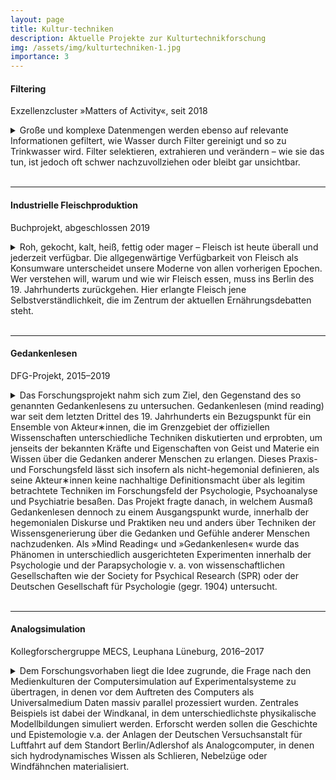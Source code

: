 ```yaml
---
layout: page
title: Kultur-techniken
description: Aktuelle Projekte zur Kulturtechnikforschung
img: /assets/img/kulturtechniken-1.jpg
importance: 3
---
```

#### Filtering

Exzellenzcluster »Matters of Activity«, seit 2018

<details>

<summary>Große und komplexe Datenmengen werden ebenso auf relevante
Informationen gefiltert, wie Wasser durch Filter gereinigt und so zu
Trinkwasser wird. Filter selektieren, extrahieren und verändern &ndash; wie sie
das tun, ist jedoch oft schwer nachzuvollziehen oder bleibt gar unsichtbar.<br
/>&nbsp;<br /></summary>

Das Projekt »Filtering« untersucht Filter mit historischen, experimentellen und
rechnerischen Ansätzen. Welche Informationen können zum Beispiel durch neue
Filtertechniken verstärkt werden? Wie können Prozesse wie die Speicherung,
Kommunikation und Verarbeitung von Daten und Bildern oder auch analogen Räume
und Materialien durch Filterung verändert werden? Entstehen dabei gar Muster?
Die Wissenschaftler&lowast;innen fokussieren sich in ihren Untersuchungen auf
essentielle physikalische Mechanismen bis hin zu makroskopischen
Untersuchungen. In Zeiten digitaler Kultur will das Projekt analoge Filter neu
erforschen und somit das Analoge im digitalen Zeitalter neu etablieren.<br
/>&nbsp;<br />

<a href="https://www.matters-of-activity.de/de/research/projects/121/filtering"
target="_blank">https://www.matters-of-activity.de</a>

</details>

***

#### Industrielle Fleischproduktion

Buchprojekt, abgeschlossen 2019

<details>
<summary>Roh, gekocht, kalt, heiß, fettig oder mager &ndash; Fleisch ist heute
überall und jederzeit verfügbar. Die allgegenwärtige Verfügbarkeit von Fleisch
als Konsumware unterscheidet unsere Moderne von allen vorherigen Epochen. Wer
verstehen will, warum und wie wir Fleisch essen, muss ins Berlin des 19.
Jahrhunderts zurückgehen. Hier erlangte Fleisch jene Selbstverständlichkeit,
die im Zentrum der aktuellen Ernährungsdebatten steht.<br />&nbsp;<br
/></summary>

Das Buch beschreibt die Kulturtechniken der industriellen
Schweinefleischproduktion von der Zucht, der Haltung, der Schlachtung bis hin
zur Distribution und Zubereitung. Er schildert, wie erst durch die
Verschränkung einer Vielzahl industrieller Prozesse und Technologien die
energiereiche Ernährung der arbeitenden Bevölkerung sichergestellt werden
konnte. Der Fleischkonsum wurde damit im großstädtischen Alltag so stark
wirksam, dass unser kulinarisches System dadurch bis heute geprägt ist. All
dies fügt sich zu einer Geschichte des Überflusses zusammen &ndash; und regt
zum Nachdenken über die historischen Bedingungen unserer eigenen
Ernährungskultur an.<br />&nbsp;<br />

<a href="https://www.schoeningh.de/view/title/56249" target="_blank">https://www.schoeningh.de</a>

<div class="publications">
  <h5>Publikationen</h5>
  {% bibliography -f papers -q !@misc[title ^= *Fleisch* || title ^= *Laderampe*] %}
</div>

</details>

***

#### Gedankenlesen

DFG-Projekt, 2015&ndash;2019

<details>
<summary>Das Forschungsprojekt nahm sich zum Ziel, den Gegenstand des so
genannten Gedankenlesens zu untersuchen. Gedankenlesen (mind reading) war seit
dem letzten Drittel des 19. Jahrhunderts ein  Bezugspunkt für ein Ensemble von
Akteur&lowast;innen, die im Grenzgebiet der offiziellen Wissenschaften
unterschiedliche Techniken diskutierten und erprobten, um jenseits der
bekannten Kräfte und Eigenschaften von Geist und Materie ein Wissen über die
Gedanken anderer Menschen zu erlangen. Dieses Praxis- und Forschungsfeld lässt
sich insofern als nicht-hegemonial definieren, als seine Akteur&lowast;innen
keine nachhaltige Definitionsmacht über als legitim betrachtete Techniken im
Forschungsfeld der Psychologie, Psychoanalyse und Psychiatrie besaßen. Das
Projekt fragte danach, in welchem Ausmaß Gedankenlesen dennoch zu einem
Ausgangspunkt wurde, innerhalb der hegemonialen Diskurse und Praktiken neu und
anders über Techniken der Wissensgenerierung über die Gedanken und Gefühle
anderer Menschen nachzudenken. Als »Mind Reading« und »Gedankenlesen« wurde das
Phänomen in unterschiedlich ausgerichteten Experimenten innerhalb der
Psychologie und der Parapsychologie v. a. von wissenschaftlichen Gesellschaften
wie der Society for Psychical Research (SPR) oder der Deutschen Gesellschaft
für Psychologie (gegr. 1904) untersucht.<br />&nbsp;<br /></summary>


Das Projektziel bestand also darin zu untersuchen, in welcher Weise Reflexionen
über Gedankenlesen vor dem Hintergrund der Rezeption okkultistischen und
parapsychologischen Wissens die Entwicklung neuer Technologien bis in die
1950er und 1960er Jahre inspiriert hat. Insbesondere galt es herauszufinden,
inwiefern nicht-hegemoniale Wissenstechniken Auswirkungen auf die Entwicklung
von Technologien gehabt haben, die sich zu ihrer Zeit oder später als
hegemonial erwiesen haben.<br />&nbsp;<br />

Technologien des Gedankenlesens sollten im Rahmen des Projekts mit
Vorstellungen des 19. Jahrhunderts aus dem Bereich des Okkultismus in Beziehung
gesetzt werden. Genauer sollte untersucht werden, auf welche Weise die
Entwicklung digitaler Technologien vor dem Hintergrund der Diskussionen über
Gedankenlesen innerhalb des Okkultismus und der Parapsychologie neu verstanden
werden müsse.

<div class="publications">
  <h5>Publikationen</h5>
  {% bibliography -f papers -q !@misc[title ^= *mind*] %}
</div>

</details>

***

#### Analogsimulation 

Kollegforschergruppe MECS, Leuphana Lüneburg, 2016&ndash;2017

<details>
<summary>Dem Forschungsvorhaben liegt die Idee zugrunde, die Frage nach den
Medienkulturen der Computersimulation auf Experimentalsysteme zu übertragen, in
denen vor dem Auftreten des Computers als Universalmedium Daten massiv parallel
prozessiert wurden. Zentrales Beispiels ist dabei der Windkanal, in dem
unterschiedlichste physikalische Modellbildungen simuliert werden. Erforscht
werden sollen die Geschichte und Epistemologie v.a. der Anlagen der Deutschen
Versuchsanstalt für Luftfahrt auf dem Standort Berlin/Adlershof als
Analogcomputer, in denen sich hydrodynamisches Wissen als Schlieren, Nebelzüge
oder Windfähnchen materialisiert.<br />&nbsp;<br /></summary>
 
Die historischen Vorläufer dieser analogen Simulationsmedien im Sinne einer
Empirisierung und Formalisierung des technischen Wissens reichen bis ins 17.
Jahrhundert zurück. Erste empirische Experimente zur Bestimmung und Optimierung
der Form von Wasserrädern wurden durch Christopher Polhem um 1700 und John
Smeaton um 1760 durchgeführt. Christopher Polhem (Polhammar) gründete 1697 in
Schweden die erste Ingenieursschule, das »Laborium mechanicum« in Stockholm und
führte aufwendige Testreihen zur Effizienz von Wasserrädern am Modell durch.
John Smeaton erhielt 1759 die Copley Medaille für seine hydromechanischen
Untersuchungen von Wasser- und Windmühlen. Er simulierte über knapp sieben
Jahre hinweg die Physik von unterschiedlichen Typen von Wasserrädern in einem
verkleinerten Modellversuch, an dem er 13 verschiedene Parameter ausmessen
konnte. Weitere historische Stationen sind Gustave Eiffels Versuche 1905/06 am
Eiffelturm oder die Windkanalversuche der Brüder Wright wenige Jahre zuvor, bis
Vanevar Bush am 20. September 1940 keinem geringeren als Norbert Wiener
vorschlägt, dessen »differential analyser« zum Design von Flugzeugflügeln und
Patronenhülsen zu verwenden.<br />&nbsp;<br />
 
Die grundlegende These des Forschungsvorhabens ist, daß Rechnen und Abbilden
innerhalb dieser Simulationen nicht voneinander zu trennen sind, sie finden als
gemeinsame Praxis im Experimentalraum des Windkanals statt. Was die
weiterführende Frage motiviert, ob und inwiefern in diesen Kulturtechniken der
analogen Simulation Dispositive vorgezeichnet sind, die in der digitalen
Simulation beispielsweise der Hochenergiephysik wiederbegegnen. Welchen
Bildstatus also besitzen die empirischen Evidenzen, die im Windkanal als Form
von Selbstschreibungen generiert werden?<br
/>&nbsp;<br />

<a href="https://www.leuphana.de/dfg-programme/mecs/personen/alumni/prof-dr-christian-kassung.html"
target="_blank">https://www.lephana.de/dfg-programme/mecs</a>

</details>
